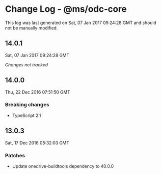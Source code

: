 # Change Log - @ms/odc-core

This log was last generated on Sat, 07 Jan 2017 09:24:28 GMT and should not be manually modified.

## 14.0.1
Sat, 07 Jan 2017 09:24:28 GMT

*Changes not tracked*

## 14.0.0
Thu, 22 Dec 2016 07:51:50 GMT

### Breaking changes

- TypeScript 2.1

## 13.0.3
Sat, 17 Dec 2016 05:32:03 GMT

### Patches

- Update onedrive-buildtools dependency to 40.0.0

